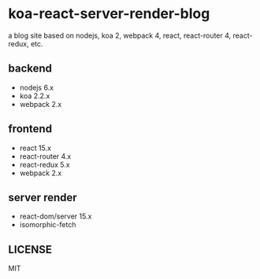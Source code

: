 # koa-react-server-render-blog
a blog site based on nodejs, koa 2, webpack 4, react, react-router 4, react-redux, etc.

## backend
- nodejs 6.x
- koa 2.2.x
- webpack 2.x

## frontend
- react 15.x
- react-router 4.x
- react-redux 5.x
- webpack 2.x

## server render
- react-dom/server 15.x
- isomorphic-fetch

## LICENSE
MIT
